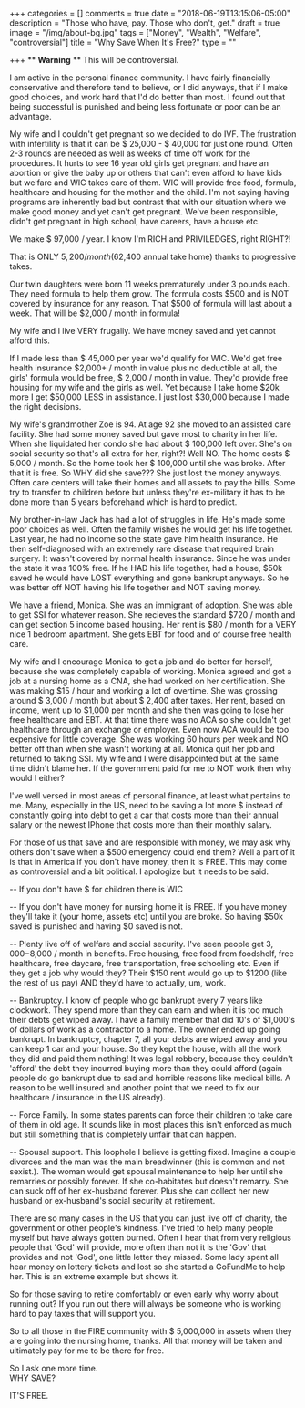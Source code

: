 +++
categories = []
comments = true
date = "2018-06-19T13:15:06-05:00"
description = "Those who have, pay. Those who don't, get."
draft = true
image = "/img/about-bg.jpg"
tags = ["Money", "Wealth", "Welfare", "controversial"]
title = "Why Save When It's Free?"
type = ""

+++
\** **Warning** ** This will be controversial.

I am active in the personal finance community. I have fairly financially conservative and therefore tend to believe, or I did anyways, that if I make good choices, and work hard that I'd do better than most. I found out that being successful is punished and being less fortunate or poor can be an advantage. 

My wife and I couldn't get pregnant so we decided to do IVF. The frustration with infertility is that it can be $ 25,000 - $ 40,000 for just one round. Often 2-3 rounds are needed as well as weeks of time off work for the procedures. It hurts to see 16 year old girls get pregnant and have an abortion or give the baby up or others that can't even afford to have kids but welfare and WIC takes care of them. WIC will provide free food, formula, healthcare and housing for the mother and the child. I'm not saying having programs are inherently bad but contrast that with our situation where we make good money and yet can't get pregnant. We've been responsible, didn't get pregnant in high school, have careers, have a house etc. 

We make $ 97,000 / year. I know I'm RICH and PRIVILEDGES, right RIGHT?! 

That is ONLY  $5,200 / month ($62,400 annual take home) thanks to progressive takes. 

Our twin daughters were born 11 weeks prematurely under 3 pounds each. They need formula to help them grow. The formula costs $500 and is NOT covered by insurance for any reason. That $500 of formula will last about a week. That will be $2,000 / month in formula! 

My wife and I live VERY frugally. We have money saved and yet cannot afford this. 

If I made less than $ 45,000 per year we'd qualify for WIC. We'd get free health insurance $2,000+ / month in value plus no deductible at all, the girls' formula would be free, $ 2,000 / month in value. They'd provide free housing for my wife and the girls as well. Yet because I take home $20k more I get $50,000 LESS in assistance. I just lost $30,000 because I made the right decisions. 

My wife's grandmother Zoe is 94. At age 92 she moved to an assisted care facility. She had some money saved but gave most to charity in her life. When she liquidated her condo she had about $ 100,000 left over. She's on social security so that's all extra for her, right?! Well NO. The home costs $ 5,000 / month. So the home took her $ 100,000 until she was broke. After that it is free. So WHY did she save??? She just lost the money anyways. Often care centers will take their homes and all assets to pay the bills. Some try to transfer to children before but unless they're ex-military it has to be done more than 5 years beforehand which is hard to predict. 

My brother-in-law Jack has had a lot of struggles in life. He's made some poor choices as well. Often the family wishes he would get his life together. Last year, he had no income so the state gave him health insurance. He then self-diagnosed with an extremely rare disease that required brain surgery. It wasn't covered by normal health insurance. Since he was under the state it was 100% free. If he HAD his life together, had a house, $50k saved he would have LOST everything and gone bankrupt anyways. So he was better off NOT having his life together and NOT saving money.

We have a friend, Monica. She was an immigrant of adoption. She was able to get SSI for whatever reason. She recieves the standard $720 / month and can get section 5 income based housing. Her rent is $80 / month for a VERY nice 1 bedroom apartment. She gets EBT for food and of course free health care. 

My wife and I encourage Monica to get a job and do better for herself, because she was completely capable of working. Monica agreed and got a job at a nursing home as a CNA, she had worked on her certification. She was making $15 / hour and working a lot of overtime. She was grossing around $ 3,000 / month but about $ 2,400 after taxes. Her rent, based on income, went up to $1,000 per month and she then was going to lose her free healthcare and EBT. At that time there was no ACA so she couldn't get healthcare through an exchange or employer. Even now ACA would be too expensive for little coverage. She was working 60 hours per week and NO better off than when she wasn't working at all. Monica quit her job and returned to taking SSI. My wife and I were disappointed but at the same time didn't blame her. If the government paid for me to NOT work then why would I either?

I've well versed in most areas of personal finance, at least what pertains to me. Many, especially in the US, need to be saving a lot more $ instead of constantly going into debt to get a car that costs more than their annual salary or the newest IPhone that costs more than their monthly salary.

For those of us that save and are responsible with money, we may ask why others don't save when a $500 emergency could end them? Well a part of it is that in America if you don't have money, then it is FREE. This may come as controversial and a bit political. I apologize but it needs to be said.

\-- If you don't have $ for children there is WIC

\-- If you don't have money for nursing home it is FREE. If you have money they'll take it (your home, assets etc) until you are broke. So having $50k saved is punished and having $0 saved is not.

\-- Plenty live off of welfare and social security. I've seen people get $3,000-$8,000 / month in benefits. Free housing, free food from foodshelf, free healthcare, free daycare, free transportation, free schooling etc. Even if they get a job why would they? Their $150 rent would go up to $1200 (like the rest of us pay) AND they'd have to actually, um, work.

\-- Bankruptcy. I know of people who go bankrupt every 7 years like clockwork. They spend more than they can earn and when it is too much their debts get wiped away. I have a family member that did 10's of $1,000's of dollars of work as a contractor to a home. The owner ended up going bankrupt. In bankruptcy, chapter 7, all your debts are wiped away and you can keep 1 car and your house. So they kept the house, with all the work they did and paid them nothing! It was legal robbery, because they couldn't 'afford' the debt they incurred buying more than they could afford (again people do go bankrupt due to sad and horrible reasons like medical bills. A reason to be well insured and another point that we need to fix our healthcare / insurance in the US already).

\-- Force Family. In some states parents can force their children to take care of them in old age. It sounds like in most places this isn't enforced as much but still something that is completely unfair that can happen.

\-- Spousal support. This loophole I believe is getting fixed. Imagine a couple divorces and the man was the main breadwinner (this is common and not sexist.). The woman would get spousal maintenance to help her until she remarries or possibly forever. If she co-habitates but doesn't remarry. She can suck off of her ex-husband forever. Plus she can collect her new husband or ex-husband's social security at retirement.

There are so many cases in the US that you can just live off of charity, the government or other people's kindness. I've tried to help many people myself but have always gotten burned. Often I hear that from very religious people that 'God' will provide, more often than not it is the 'Gov' that provides and not 'God', one little letter they missed. Some lady spent all hear money on lottery tickets and lost so she started a GoFundMe to help her. This is an extreme example but shows it.

So for those saving to retire comfortably or even early why worry about running out? If you run out there will always be someone who is working hard to pay taxes that will support you.

So to all those in the FIRE community with $ 5,000,000 in assets when they are going into the nursing home, thanks. All that money will be taken and ultimately pay for me to be there for free. 

So I ask one more time.   
WHY SAVE?

IT'S FREE.